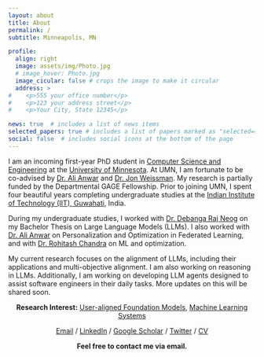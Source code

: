 ```yaml
---
layout: about
title: About
permalink: /
subtitle: Minneapolis, MN

profile:
  align: right
  image: assets/img/Photo.jpg
  # image_hover: Photo.jpg
  image_cicular: false # crops the image to make it circular
  address: >
#    <p>555 your office number</p>
#    <p>123 your address street</p>
#    <p>Your City, State 12345</p>

news: true  # includes a list of news items
selected_papers: true # includes a list of papers marked as "selected={true}"
social: false  # includes social icons at the bottom of the page
---
```

I am an incoming first-year PhD student in [Computer Science and Engineering](https://cse.umn.edu/) at the [University of Minnesota](https://twin-cities.umn.edu/). At UMN, I am fortunate to be co-advised by [Dr. Ali Anwar](https://chalianwar.github.io/) and [Dr. Jon Weissman](https://www-users.cse.umn.edu/~weiss039/). My research is partially funded by the Departmental GAGE Fellowship. Prior to joining UMN, I spent four beautiful years completing undergraduate studies at the [Indian Institute of Technology (IIT), Guwahati](https://www.iitg.ac.in/), India.

During my undergraduate studies, I worked with [Dr. Debanga Raj Neog](https://debanga.github.io/) on my Bachelor Thesis on Large Language Models (LLMs). I also worked with [Dr. Ali Anwar](https://chalianwar.github.io/) on Personalization and Optimization in Federated Learning, and with [Dr. Rohitash Chandra](https://research.unsw.edu.au/people/dr-rohitash-chandra) on ML and optimization.

My current research focuses on the alignment of LLMs, including their applications and multi-objective alignment. I am also working on reasoning in LLMs. Additionally, I am working on developing LLM agents designed to assist software engineers in their daily tasks. More updates on this will be shared soon.

<p style="text-align: center;">
<strong>Research Interest:</strong> <a href="https://azalahmadkhan.github.io/research/">User-aligned Foundation Models</a>, <a href="https://azalahmadkhan.github.io/research/">Machine Learning Systems</a></p>

<p style="text-align: center;">
<a href="mailto:khan1069@umn.edu">Email</a> / <a href="https://www.linkedin.com/in/azal/">LinkedIn</a> / <a href="https://scholar.google.com/citations?hl=en&user=ih-DIDcAAAAJ">Google Scholar</a> / <a href="https://twitter.com/azalakhan">Twitter</a> / <a href="https://azalahmadkhan.github.io/assets/pdf/Azal_Resume.pdf">CV</a>  </p>
<p style="text-align: center;">
<strong>Feel free to contact me via email.</strong>
</p>